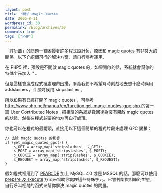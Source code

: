 ```yaml
---
layout: post
title: '關於 Magic Quotes'
date: 2005-8-11
wordpress_id: 30
permalink: /blog/archives/30
comments: true
tags: ["PHP"]
---
```


「許功蓋」的問題一直困擾著許多程式設計師，原因和 magic quotes 有非常大的關係。以下介紹個可行的解決方案，請自行參考運用。

在 PHP5 裡，預設是不開啟 magic quotes 的，如果開啟的話，系統就會幫你的特殊字元加入 '\' 。

但是這樣會造成程式裡處理的困擾，畢竟我們不希望時時刻刻地去想什麼時候用 addslashes ，什麼時候用 stripslashes 。

所以如果有已經打開了 magic quotes ，可參考 [ http://www.php.net/manual/en/function.get-magic-quotes-gpc.php ](http://www.php.net/manual/en/function.get-magic-quotes-gpc.php)的第一篇 User Contributed Notes，把相關的系統變數回復為沒有開啟 magic quotes 的狀態，然後在程式必要的地方再自行處理。

你也可以在程式的最開頭，直接用以下這個簡單的程式片段來處理 GPC 變數：

```
// 去除 Magic Quotes 的影響
if (get_magic_quotes_gpc()) {
    $_GET = array_map('stripslashes', $_GET);
    $_POST = array_map('stripslashes', $_POST);
    $_COOKIE = array_map('stripslashes', $_COOKIE);
    $_REQUEST = array_map('stripslashes', $_REQUEST);
}

```

假如程式裡用到了 [PEAR::DB](http://pear.php.net/manual/en/package.database.db.php) 加上 MySQL  4.0 或是 MSSQL 的話，那麼可以使用 [prepare  及 execute](http://pear.php.net/manual/en/package.database.db.intro-execute.php) 方法來協助你處理這些特殊字元。它會判斷資料庫的型態，自行呼叫相關的函式來幫你解決 magic quotes 的問題。
